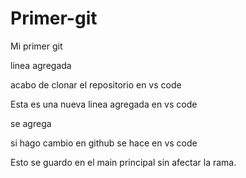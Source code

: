 # Primer-git
Mi primer git 

linea agregada 

acabo de clonar el repositorio en vs code 

Esta es una nueva linea agregada en vs code 

se agrega

si hago cambio en github se hace en vs code 


Esto se guardo en el main principal sin afectar la rama.